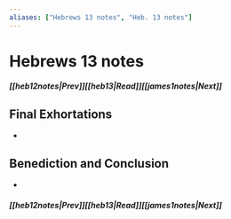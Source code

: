 ```yaml
---
aliases: ["Hebrews 13 notes", "Heb. 13 notes"]
---
```

# Hebrews 13 notes
##### <span class=arrow-left></span>[[heb12notes|Prev]]<span class=navigation-separator></span>[[heb13|Read]]<span class=navigation-separator></span>[[james1notes|Next]]<span class=arrow-right></span>
## Final Exhortations
- 
## Benediction and Conclusion
- 
##### <span class=arrow-left></span>[[heb12notes|Prev]]<span class=navigation-separator></span>[[heb13|Read]]<span class=navigation-separator></span>[[james1notes|Next]]<span class=arrow-right></span>